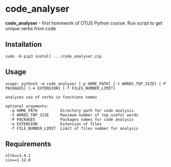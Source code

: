 # code_analyser

**code_analyser** - first homework of OTUS Python course. Run script to get unique verbs from code 

## Installation
```
sudo -H pip3 install .../code_analyser.zip

```

## Usage
```
usage: python3 -m code_analyser [-p HOME_PATH] [-t WORDS_TOP_SIZE] [-P PACKAGES] [-e EXTENSION] [-f FILES_NUMBER_LIMIT]

analyses use of verbs in functions names

optional arguments:
  -p HOME_PATH          Directory path for code analysis
  -t WORDS_TOP_SIZE     Maximum number of top useful words
  -P PACKAGES           Packages names for code analysis
  -e EXTENSION          Extension of files
  -f FILE_NUMBER_LIMIT  Limit of files number for analysis

```

## Requirements
```
nltk==3.4.1
six==1.12.0
```
